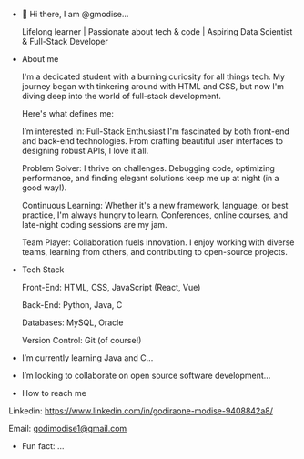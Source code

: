 - 👋 Hi there, I am @gmodise...
  
  Lifelong learner | Passionate about tech & code | Aspiring Data Scientist & Full-Stack Developer 

- About me
  
  I'm a dedicated student with a burning curiosity for all things tech. My journey began with tinkering around with HTML and CSS, but now I'm diving deep into the world of full-stack development.
  
  Here's what defines me:
  
  
  I’m interested in:
  Full-Stack Enthusiast
   I'm fascinated by both front-end and back-end technologies. From crafting beautiful user interfaces to designing robust APIs, I love it all.
  
  Problem Solver:
  I thrive on challenges. Debugging code, optimizing performance, and finding elegant solutions keep me up at night (in a good way!).
  
  Continuous Learning:
   Whether it's a new framework, language, or best practice, I'm always hungry to learn. Conferences, online courses, and late-night coding sessions are my jam.
  
  Team Player:
   Collaboration fuels innovation. I enjoy working with diverse teams, learning from others, and contributing to open-source projects.


- Tech Stack


  Front-End: HTML, CSS, JavaScript (React, Vue)

  
  Back-End: Python, Java, C

  
  Databases: MySQL, Oracle

  
  Version Control: Git (of course!)
  


- I’m currently learning Java and C...
  
  
- I’m looking to collaborate on open source software development...

  
- How to reach me

Linkedin: https://www.linkedin.com/in/godiraone-modise-9408842a8/


Email: godimodise1@gmail.com


- Fun fact: ...


<!---
gmodise/gmodise is a ✨ special ✨ repository because its `README.md` (this file) appears on your GitHub profile.
You can click the Preview link to take a look at your changes.
--->
